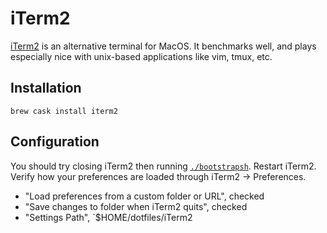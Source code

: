 # iTerm2

[iTerm2](https://www.iterm2.com/) is an alternative terminal for MacOS. It
benchmarks well, and plays especially nice with unix-based applications like
vim, tmux, etc.

## Installation

`brew cask install iterm2`

## Configuration

You should try closing iTerm2 then running [`./bootstrapsh`](./bootstrap.sh).
Restart iTerm2. Verify how your preferences are loaded through
iTerm2 -> Preferences.

* "Load preferences from a custom folder or URL", checked
* "Save changes to folder when iTerm2 quits", checked
* "Settings Path", `$HOME/dotfiles/iTerm2

